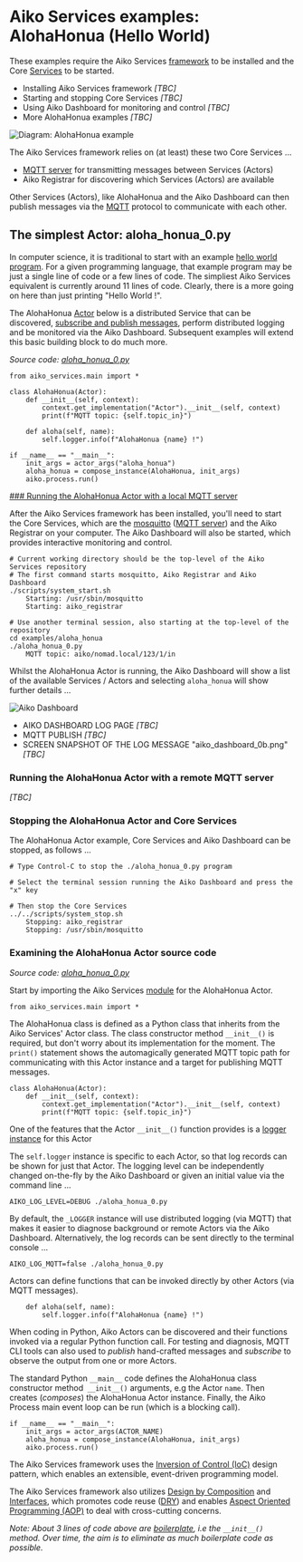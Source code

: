 # Aiko Services examples: AlohaHonua (Hello World)

These examples require the Aiko Services [framework](https://en.wikipedia.org/wiki/Software_framework) to be installed and the Core [Services](https://en.wikipedia.org/wiki/Service-oriented_architecture) to be started.

* Installing Aiko Services framework *[TBC]*
* Starting and stopping Core Services *[TBC]*
* Using Aiko Dashboard for monitoring and control *[TBC]*
* More AlohaHonua examples *[TBC]*

![Diagram: AlohaHonua example](aiko_diagram_0.png)

The Aiko Services framework relies on (at least) these two Core Services ...

* [MQTT server](https://en.wikipedia.org/wiki/MQTT#MQTT_broker) for transmitting messages between Services (Actors)
* Aiko Registrar for discovering which Services (Actors) are available

Other Services (Actors), like AlohaHonua and the Aiko Dashboard can then
publish messages via the [MQTT](https://mqtt.org) protocol to communicate
with each other.

## The simplest Actor: aloha\_honua\_0.py

In computer science, it is traditional to start with an example [hello world program](https://en.wikipedia.org/wiki/%22Hello,_World!%22_program).  For a given programming language, that example program may be just a single line of code or a few lines of code.  The simpliest Aiko Services equivalent is currently around 11 lines of code.  Clearly, there is a more going on here than just printing "Hello World !".

The AlohaHonua [Actor](https://en.wikipedia.org/wiki/Actor_model) below is a distributed Service that can be discovered, [subscribe and publish messages](https://en.wikipedia.org/wiki/Actor_model#Fundamental_concepts), perform distributed logging and be monitored via the Aiko Dashboard.  Subsequent examples will extend this basic building block to do much more.

*Source code: [aloha\_honua\_0.py](aloha_honua_0.py)*

    from aiko_services.main import *

    class AlohaHonua(Actor):
        def __init__(self, context):
            context.get_implementation("Actor").__init__(self, context)
            print(f"MQTT topic: {self.topic_in}")

        def aloha(self, name):
            self.logger.info(f"AlohaHonua {name} !")

    if __name__ == "__main__":
        init_args = actor_args("aloha_honua")
        aloha_honua = compose_instance(AlohaHonua, init_args)
        aiko.process.run()

[### Running the AlohaHonua Actor with a local MQTT server](#run-local-server)

After the Aiko Services framework has been installed, you'll need to start the Core Services, which are the [mosquitto](https://mosquitto.org) ([MQTT server](https://en.wikipedia.org/wiki/MQTT#MQTT_broker)) and the Aiko Registrar on your computer.  The Aiko Dashboard will also be started, which provides interactive monitoring and control.

    # Current working directory should be the top-level of the Aiko Services repository
    # The first command starts mosquitto, Aiko Registrar and Aiko Dashboard
    ./scripts/system_start.sh
        Starting: /usr/sbin/mosquitto
        Starting: aiko_registrar

    # Use another terminal session, also starting at the top-level of the repository
    cd examples/aloha_honua
    ./aloha_honua_0.py
        MQTT topic: aiko/nomad.local/123/1/in

Whilst the AlohaHonua Actor is running, the Aiko Dashboard will show a list of the available Services / Actors and selecting `aloha_honua` will show further details ...

![Aiko Dashboard](aiko_dashboard_0a.png)

* AIKO DASHBOARD LOG PAGE *[TBC]*
* MQTT PUBLISH *[TBC]*
* SCREEN SNAPSHOT OF THE LOG MESSAGE "aiko_dashboard_0b.png" *[TBC]*


### Running the AlohaHonua Actor with a remote MQTT server

*[TBC]*

### Stopping the AlohaHonua Actor and Core Services

The AlohaHonua Actor example, Core Services and Aiko Dashboard can be stopped, as follows ...

    # Type Control-C to stop the ./aloha_honua_0.py program

    # Select the terminal session running the Aiko Dashboard and press the "x" key

    # Then stop the Core Services
    ../../scripts/system_stop.sh
        Stopping: aiko_registrar
        Stopping: /usr/sbin/mosquitto

### Examining the AlohaHonua Actor source code

*Source code: [aloha\_honua\_0.py](aloha_honua_0.py)*

Start by importing the Aiko Services [module](https://www.w3schools.com/python/python_modules.asp) for the AlohaHonua Actor.

    from aiko_services.main import *

The AlohaHonua class is defined as a Python class that inherits from the Aiko Services' Actor class.  The class constructor method `__init__()` is required, but don't worry about its implementation for the moment.  The `print()` statement shows the automagically generated MQTT topic path for communicating with this Actor instance and a target for publishing MQTT messages.

    class AlohaHonua(Actor):
        def __init__(self, context):
            context.get_implementation("Actor").__init__(self, context)
            print(f"MQTT topic: {self.topic_in}")

One of the features that the Actor `__init__()` function provides is a [logger](https://en.wikipedia.org/wiki/Logging_(computing)) [instance](https://en.wikipedia.org/wiki/Instance_(computer_science)#Object-oriented_programming) for this Actor

The `self.logger` instance is specific to each Actor, so that log records can be shown for just that Actor.  The logging level can be independently changed on-the-fly by the Aiko Dashboard or given an initial value via the command line ...

`AIKO_LOG_LEVEL=DEBUG ./aloha_honua_0.py`

By default, the `_LOGGER` instance will use distributed logging (via MQTT) that makes it easier to diagnose background or remote Actors via the Aiko Dashboard.  Alternatively, the log records can be sent directly to the terminal console ...

`AIKO_LOG_MQTT=false ./aloha_honua_0.py`


Actors can define functions that can be invoked directly by other Actors (via MQTT messages).

        def aloha(self, name):
            self.logger.info(f"AlohaHonua {name} !")

When coding in Python, Aiko Actors can be discovered and their functions invoked via a regular Python function call.  For testing and diagnosis, MQTT CLI tools can also used to *publish* hand-crafted messages and *subscribe* to observe the output from one or more Actors.

The standard Python `__main__` code defines the AlohaHonua class constructor method` __init__()` arguments, e.g the Actor `name`.  Then creates (*composes*) the AlohaHonua Actor instance.  Finally, the Aiko Process main event loop can be run (which is a blocking call).

    if __name__ == "__main__":
        init_args = actor_args(ACTOR_NAME)
        aloha_honua = compose_instance(AlohaHonua, init_args)
        aiko.process.run()

The Aiko Services framework uses the [Inversion of Control (IoC)](https://en.wikipedia.org/wiki/Inversion_of_control) design pattern, which enables an extensible, event-driven programming model.

The Aiko Services framework also utilizes [Design by Composition](https://en.wikipedia.org/wiki/Composition_over_inheritance) and [Interfaces](https://en.wikipedia.org/wiki/Interface_(object-oriented_programming)), which promotes code reuse ([DRY](https://en.wikipedia.org/wiki/Don%27t_repeat_yourself)) and enables [Aspect Oriented Programming (AOP)](https://en.wikipedia.org/wiki/Aspect-oriented_programming) to deal with cross-cutting concerns.

*Note: About 3 lines of code above are [boilerplate](https://en.wikipedia.org/wiki/Boilerplate_code), i.e the `__init__()` method.  Over time, the aim is to eliminate as much boilerplate code as possible.*
